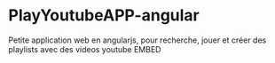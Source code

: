 # PlayYoutubeAPP-angular
Petite application web en angularjs, pour recherche, jouer et créer des playlists avec des videos youtube EMBED
